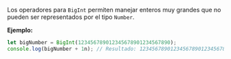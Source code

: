 
Los operadores para `BigInt` permiten manejar enteros muy grandes que no pueden ser representados por el tipo `Number`.

**Ejemplo:**

```js
let bigNumber = BigInt(123456789012345678901234567890);
console.log(bigNumber + 1n); // Resultado: 123456789012345678901234567891n
```

